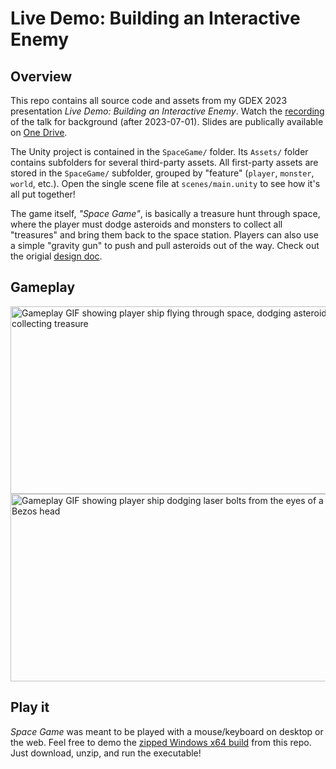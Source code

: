 # Live Demo: Building an Interactive Enemy

## Overview

This repo contains all source code and assets from my GDEX 2023 presentation _Live Demo: Building an Interactive Enemy_.
Watch the [recording](./) of the talk for background (after 2023-07-01). Slides are publically available on [One Drive](https://tinyurl.com/enemySlidesGdex23).

The Unity project is contained in the `SpaceGame/` folder. Its `Assets/` folder contains subfolders for several third-party assets.
All first-party assets are stored in the `SpaceGame/` subfolder, grouped by "feature" (`player`, `monster`, `world`, etc.).
Open the single scene file at `scenes/main.unity` to see how it's all put together!

The game itself, _"Space Game"_, is basically a treasure hunt through space,
where the player must dodge asteroids and monsters to collect all "treasures" and bring them back to the space station.
Players can also use a simple "gravity gun" to push and pull asteroids out of the way.
Check out the origial [design doc](./original-design-doc.md).

## Gameplay

<img src="./gameplay-moving-impulse-treasure.gif" width="600" height="300"
    alt="Gameplay GIF showing player ship flying through space, dodging asteroids, and collecting treasure"/>
<img src="./gameplay-monster-lasers.gif" width="600" height="300"
    alt="Gameplay GIF showing player ship dodging laser bolts from the eyes of a floating Jeff Bezos head"/>

## Play it

_Space Game_ was meant to be played with a mouse/keyboard on desktop or the web.
Feel free to demo the [zipped Windows x64 build](./builds/win64.zip) from this repo.
Just download, unzip, and run the executable!
